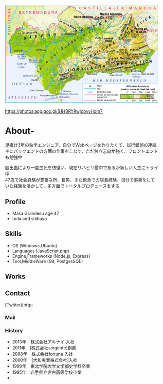 ![anndaricia](andalucia_relieve_1.jpg)

https://photos.app.goo.gl/B1HBRYRwjobvvHom7

# About-
足掛け3年の独学エンジニア、自分でWebページを作りたくて、試行錯誤の連続  
主にバックエンドの方面の仕事をこなす、ただ独立志向が強く、フロントエンドも勉強中

脳出血により一度生死を彷徨い、現在リハビリ最中であるが新しい人生にトライ中  
47歳で社会経験が豊富な所、長男、また飲食での店長経験、自分で事業をしていた経験を活かして、多方面でトータルプロデュースをする

## Profile
- Masa Grandesu age 47
- toda and shibuya
## Skills
- OS (Windows,Ubuntu)
- Languages (JavaScript,php)
- Engine,Frameworks (Node.js, Express)
- Tool,MiddleWare (Git, PostgesSQL)
## Works
## Contact
[Twitter](http:
### Mail
### History
- 2013年　株式会社アキナイ 入社
- 2011年　[株式会社sorgente]創業
- 2008年　株式会社fortuna 入社
- 2000年　[大和実業株式会社]入社
- 1999年　東北学院大学文学部史学科卒業
- 1995年　岩手県立宮古高等学校卒業
- 

